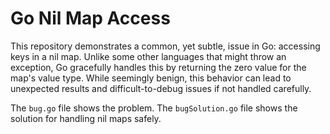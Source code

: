 # Go Nil Map Access

This repository demonstrates a common, yet subtle, issue in Go: accessing keys in a nil map.  Unlike some other languages that might throw an exception, Go gracefully handles this by returning the zero value for the map's value type. While seemingly benign, this behavior can lead to unexpected results and difficult-to-debug issues if not handled carefully.

The `bug.go` file shows the problem.  The `bugSolution.go` file shows the solution for handling nil maps safely.

